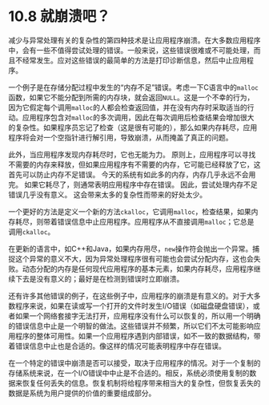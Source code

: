 # 10.8 就崩溃吧？

减少与异常处理有关的复杂性的第四种技术是让应用程序崩溃。在大多数应用程序中，会有一些不值得尝试处理的错误。一般来说，这些错误很难或不可能处理，而且不经常发生。应对这些错误的最简单的方法是打印诊断信息，然后中止应用程序。

一个例子是在存储分配过程中发生的“内存不足”错误。考虑一下C语言中的`malloc`函数，如果它不能分配到所需的内存块，就会返回`NULL`。这是一个不幸的行为，因为它假定每个调用`malloc`的人都会检查返回值，并在没有内存时采取适当的行动。应用程序包含对`malloc`的多次调用，因此在每次调用后检查结果会增加很大的复杂性。如果程序员忘记了检查（这是很有可能的），那么如果内存耗尽，应用程序将会对一个空指针进行解引用，导致崩溃，从而掩盖了真正的问题。

此外，当应用程序发现内存耗尽时，它也无能为力。 原则上，应用程序可以寻找不需要的内存来释放，但如果应用程序有不需要的内存，它可能已经释放了它，这首先可以防止内存不足错误。 今天的系统有如此多的内存，内存几乎永远不会用完。 如果它耗尽了，则通常表明应用程序中存在错误。 因此，尝试处理内存不足错误几乎没有意义。 这会带来太多的复杂性而带来的好处太少。

一个更好的方法是定义一个新的方法`ckalloc`，它调用`malloc`，检查结果，如果内存耗尽，则带着错误信息中止应用程序。应用程序从不直接调用`malloc`；它总是调用`ckalloc`。

在更新的语言中，如C++和Java，如果内存用尽，`new`操作符会抛出一个异常。捕捉这个异常的意义不大，因为异常处理程序很有可能也会尝试分配内存，这也会失败。动态分配的内存是任何现代应用程序的基本元素，如果内存耗尽，应用程序继续下去是没有意义的；最好是在检测到错误时立即崩溃。

还有许多其他错误的例子，在这些例子中，应用程序的崩溃是有意义的。对于大多数程序来说，如果在读或写一个打开的文件时发生I/O错误（如磁盘硬盘错误），或者如果一个网络套接字无法打开，应用程序没有什么可以恢复的，所以用一个明确的错误信息中止是一个明智的做法。这些错误并不频繁，所以它们不太可能影响应用程序的整体可用性。如果一个应用程序遇到内部错误，如不一致的数据结构，带着错误信息中止也是合适的。像这样的情况可能表明程序中存在错误。

在一个特定的错误中崩溃是否可以接受，取决于应用程序的情况。对于一个复制的存储系统来说，在一个I/O错误中中止是不合适的。相反，系统必须使用复制的数据来恢复任何丢失的信息。恢复机制将给程序带来相当大的复杂性，但恢复丢失的数据是系统为用户提供的价值的重要组成部分。

